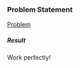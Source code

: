 <h3>Problem Statement</h3>

<a href="https://www.hackerrank.com/contests/30-days-of-code/challenges/day-24-more-review-plus-more-linked-lists">Problem</a>

<h5>Result</h5>

Work perfectly!